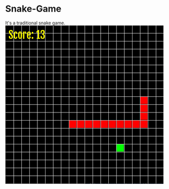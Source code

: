 # Snake-Game

It's a traditional snake game.\
![Alt text](https://github.com/shubhoc47/Snake-Game/blob/main/Snake-Screen.PNG "Optional title")
